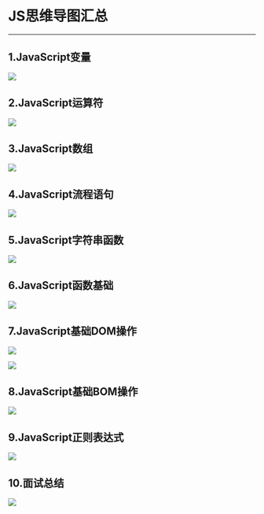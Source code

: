 # JS思维导图汇总
-----------------------------

## 1.JavaScript变量

![](../img/JavaScript变量.gif)

## 2.JavaScript运算符

![](../img/JavaScript运算符.gif)

## 3.JavaScript数组

![](../img/JavaScript数组.gif)

## 4.JavaScript流程语句

![](../img/JavaScript流程语句.gif)

## 5.JavaScript字符串函数

![](../img/JavaScript字符串函数.gif)

## 6.JavaScript函数基础

![](../img/JavaScript函数基础.gif)

## 7.JavaScript基础DOM操作

![](../img/JavaScript基础DOM操作1.gif)

![](../img/JavaScript基础DOM操作2.gif)

## 8.JavaScript基础BOM操作

![](../img/JavaScript基础BOM操作.jpg)

## 9.JavaScript正则表达式

![](../img/JavaScript正则表达式.gif)

## 10.面试总结

![](../img/面试.png)


